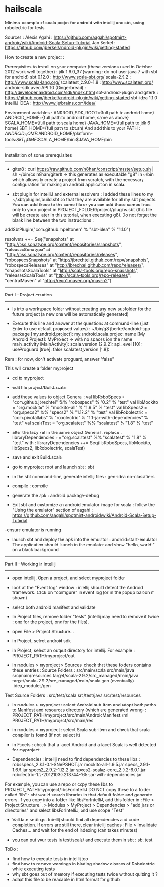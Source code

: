 hailscala
=========

Minimal example of scala projet for android with intellij and sbt, using robolectric for tests

Sources :
Alexis Agahi : https://github.com/aagahi/spotmint-android/wiki/Android-Scala-Setup-Tutorial
Jan Berkel : https://github.com/jberkel/android-plugin/wiki/getting-started



How to create a new project :

Prerequisites to install on your computer (these versions used in October 2012 work well together) :
jdk 1.6.0_37 (warning : do not user java 7 with sbt for android)
sbt 0.12.0 : http://www.scala-sbt.org/
scala-2.9.2 : http://www.scala-lang.org/
scalatest_2.9.0-1.8 : http://www.scalatest.org/
android-sdk avec API 10 (Gingerbread) : http://developer.android.com/sdk/index.html
sbt-android-plugin and giter8 : https://github.com/jberkel/android-plugin/wiki/getting-started
sbt-idea 1.1.0
IntelliJ IDEA : http://www.jetbrains.com/idea/

Environment variables :
ANDROID_SDK_ROOT={full path to android home}
ANDROID_HOME={full path to android home, same as above}
SCALA_HOME={full path to scala home}
JAVA_HOME={full path to jdk 6 home}
SBT_HOME={full path to sbt.sh}
And add this to your PATH : $ANDROID_HOME:$ANDROID_HOME/platform-tools:$SBT_HOME:$SCALA_HOME/bin:$JAVA_HOME/bin


**********************************
Installation of some prerequisites
**********************************

- giter8 :
curl https://raw.github.com/n8han/conscript/master/setup.sh | sh
~/bin/cs n8han/giter8
=> this generates an executable "g8" in ~/bin which allows to create a project from scratch, with the necessary configuration for making an android application in scala.

- sbt plugin for intelliJ and external resolvers : I added these lines to my ~/.sbt/plugins/build.sbt so that they are available for all my sbt projects. You can add these to the same file or you can add these sames lines only to your project in PROJECT_FOLDER/project/plugins.sbt (this file will be create later in this tutorial, when executing g8). Do not forget the blank line between the two instructions :

addSbtPlugin("com.github.mpeltonen" % "sbt-idea" % "1.1.0")

resolvers ++= Seq("snapshots" at "http://oss.sonatype.org/content/repositories/snapshots",
                    "releasesSonatype"  at "http://oss.sonatype.org/content/repositories/releases",
                    "robospecsSnapshots" at "http://jbrechtel.github.com/repo/snapshots",
                    "robospecsReleases" at "http://jbrechtel.github.com/repo/releases/",
                    "snapshotsScalaTools" at "http://scala-tools.org/repo-snapshots",
                    "releasesScalaTools" at "http://scala-tools.org/repo-releases",
                    "centralMaven" at "http://repo1.maven.org/maven2")


*************************
Part I - Project creation
*************************

- ls into a workspace folder without creating any new subfolder for the future project (a new one will be automatically generated)

- Execute this line and answer at the questions at command-line (just Enter to use default proposed values) : ~/bin/g8 jberkel/android-app
package [my.android.project]: my.android.scala.project
name [My Android Project]: MyProject            => with no spaces ion the name
main_activity [MainActivity]: 
scala_version [2.9.2]: 
api_level [10]: 
useProguard [true]: false
scalatest_version [1.8]: 

Rem : for now, don't activate proguard, answer "false"

This will create a folder myproject

- cd to myproject

- edit file project/Build.scala

- add these values to object General :
  val libRoboSpecs = "com.github.jbrechtel" %% "robospecs" % "0.2" % "test"
  val libMockito = "org.mockito" % "mockito-all" % "1.9.5" % "test"
  val libSpecs2 = "org.specs2" %% "specs2" % "1.12.2" % "test"
  val libRobolectric = "com.pivotallabs" % "robolectric" % "1.1-jar-with-dependencies" % "test"
  val scalaTest = "org.scalatest" %% "scalatest" % "1.8" % "test"

- alter the lazy val in the same object General :
replace : libraryDependencies += "org.scalatest" %% "scalatest" % "1.8" % "test"
with    : libraryDependencies ++= Seq(libRoboSpecs, libMockito, libSpecs2, libRobolectric, scalaTest)

- save and exit Build.scala

- go to myproject root and launch sbt : sbt

- in the sbt command-line, generate intellij files : gen-idea no-classifiers

- compile : compile

- generate the apk : android:package-debug

- Exit sbt and customize an android emulator image for scala : follow the "Using the emulator" section of aagahi :
https://github.com/aagahi/spotmint-android/wiki/Android-Scala-Setup-Tutorial 

-ensure emulator is running

- launch sbt and deploy the apk into the emulator : android:start-emulator
The application should launch in the emulator and show "hello, world!" on a black background


*****************************
Part II - Working in intellij
*****************************

- open intellij, Open a project, and select myproject folder

- look at the "Event log" window : intellij should detect the Android framework. Click on "configure" in event log (or in the popup baloon if shown)

- select both android manifest and validate

- In Project files, remove folder "tests" (intellij may need to remove it twice : one for the project, one for the files).

- open File > Project Structure...

- in Project, select android sdk

- in Project, select an output directory for intellij. For example : PROJECT_PATH/myproject/out

- in modules > myproject > Sources, check that these folders contains these entries :
Source Folders :
src/main/scala
src/main/java
src/main/resources
target/scala-2.9.2/src_managed/main/java
target/scala-2.9.2/src_managed/main/scala
gen (eventually)
.idea_modules/gen

Test Source Folders :
src/test/scala
src/test/java
src/test/resources

- in modules > myproject : select Android sub-item and adapt both paths to Manifest and resources directory (which are generated wrong) :
PROJECT_PATH/myproject/src/main/AndroidManifest.xml
PROJECT_PATH/myproject/src/main/res

- in modules > myproject : select Scala sub-item and check that scala compiler is found (if not, select it)

- in Facets : check that a facet Android and a facet Scala is well detected for myproject

- Dependencies : intellij need to find dependencies to these libs :
robospecs_2.8.1-0.1-SNAPSHOT.jar
mockito-all-1.9.5.jar
specs_2.9.1-1.6.9.jar
specs2_2.9.2-1.12.2.jar
specs2-scalaz-core_2.9.2-6.0.1.jar
robolectric-1.2-20121030.213744-165-jar-with-dependencies.jar

For example, you can use a repo or copy these libs to PROJECT_PATH/myproject/libsForIntelliJ
DO NOT copy these to a folder called "lib" : sbt would search libraries in that default folder and generate errors.
If you copy into a folder like libsForIntelliJ, add this folder in :
File > Project Structure... > Modules > MyProject > Dependencies > "add jars or directories" and select libsForIntelliJ, and use scope "Test"

- Validate settings. Intellij should find all dependencies and code completion. If errors are still there, clear intellij caches :
File > Invalidate Caches... and wait for the end of indexing (can takes minutes)

- you can put your tests in test/scala/ and execute them in sbt : sbt test


ToDo :
- find how to execute tests in intellij too
- find how to remove warnings in binding shadow classes of Robolectric while executing tests
- why sbt goes out of memory if executing tests twice without quitting it ?
- adapt this file to be readable in html format for github
